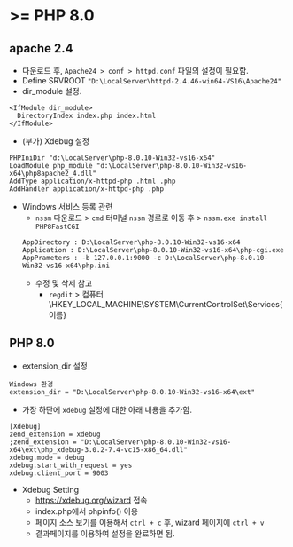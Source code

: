 # >= PHP 8.0

## apache 2.4

- 다운로드 후, `Apache24 > conf > httpd.conf` 파일의 설정이 필요함.
- Define SRVROOT `"D:\LocalServer\httpd-2.4.46-win64-VS16\Apache24"`
- dir_module 설정.

```
<IfModule dir_module>
  DirectoryIndex index.php index.html
</IfModule>
```

- (부가) Xdebug 설정

```
PHPIniDir "d:\LocalServer\php-8.0.10-Win32-vs16-x64"
LoadModule php_module "d:\LocalServer\php-8.0.10-Win32-vs16-x64\php8apache2_4.dll"
AddType application/x-httpd-php .html .php
AddHandler application/x-httpd-php .php
```

- Windows 서비스 등록 관련
  - `nssm` 다운로드 > `cmd` 터미널 `nssm` 경로로 이동 후 > `nssm.exe install PHP8FastCGI`
  ```
  AppDirectory : D:\LocalServer\php-8.0.10-Win32-vs16-x64
  Application : D:\LocalServer\php-8.0.10-Win32-vs16-x64\php-cgi.exe
  AppPrameters : -b 127.0.0.1:9000 -c D:\LocalServer\php-8.0.10-Win32-vs16-x64\php.ini
  ```
  - 수정 및 삭제 참고
    - `regdit` > 컴퓨터\HKEY_LOCAL_MACHINE\SYSTEM\CurrentControlSet\Services\{이름}

## PHP 8.0

- extension_dir 설정

```
Windows 환경
extension_dir = "D:\LocalServer\php-8.0.10-Win32-vs16-x64\ext"
```

- 가장 하단에 `xdebug` 설정에 대한 아래 내용을 추가함.

```
[Xdebug]
zend_extension = xdebug
;zend_extension = "D:\LocalServer\php-8.0.10-Win32-vs16-x64\ext\php_xdebug-3.0.2-7.4-vc15-x86_64.dll"
xdebug.mode = debug
xdebug.start_with_request = yes
xdebug.client_port = 9003
```

- Xdebug Setting
  - https://xdebug.org/wizard 접속
  - index.php에서 phpinfo() 이용
  - 페이지 소스 보기를 이용해서 `ctrl + c` 후, wizard 페이지에 `ctrl + v`
  - 결과페이지를 이용하여 설정을 완료하면 됨.
